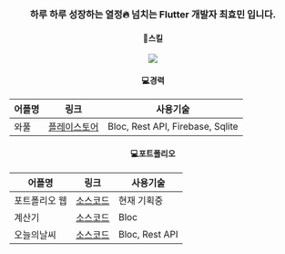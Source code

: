 <div align=center>

  ### 하루 하루 성장하는 열정:fire: 넘치는 Flutter 개발자 최효민 입니다.
  
  #### :book:스킬
  <img src="https://img.shields.io/badge/Flutter-02569B?style=flat&logo=Flutter&logoColor=white"/>
  
  #### :computer:경력
  |어플명|링크|사용기술|
  |------|---|---|
  |와풀|[플레이스토어](https://play.google.com/store/apps/details?id=net.wafull)|Bloc, Rest API, Firebase, Sqlite|
  
  #### :computer:포트폴리오
  |어플명|링크|사용기술|
  |------|---|---|
  |포트폴리오 웹|[소스코드](https://github.com/pshyomin/calculator)|현재 기획중|
  |계산기|[소스코드](https://github.com/pshyomin/calculator)|Bloc|
  |오늘의날씨|[소스코드](https://github.com/pshyomin/weather)|Bloc, Rest API|

</div>
